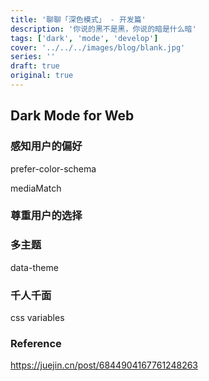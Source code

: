 ```yaml
---
title: '聊聊「深色模式」 - 开发篇'
description: '你说的黑不是黑，你说的暗是什么暗'
tags: ['dark', 'mode', 'develop']
cover: '../../../images/blog/blank.jpg'
series: ''
draft: true
original: true
---
```


## Dark Mode for Web

### 感知用户的偏好

prefer-color-schema

mediaMatch

### 尊重用户的选择

### 多主题

data-theme

### 千人千面

css variables

### Reference

https://juejin.cn/post/6844904167761248263
